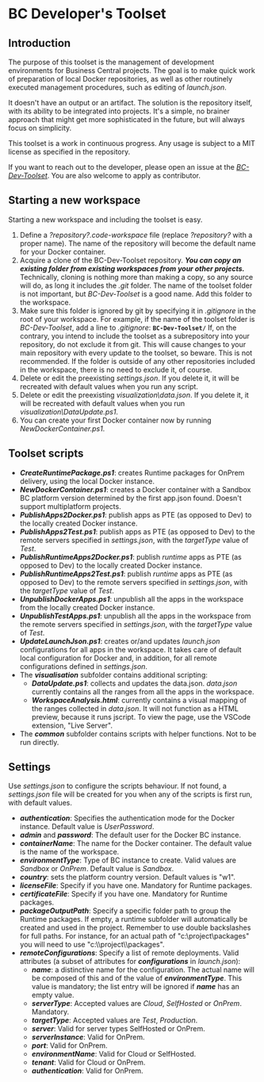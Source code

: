 # BC Developer's Toolset

## Introduction

The purpose of this toolset is the management of development environments for Business Central projects. The goal is to make quick work of preparation of local Docker repositories, as well as other routinely executed management procedures, such as editing of *launch.json*.

It doesn't have an output or an artifact. The solution is the repository itself, with its ability to be integrated into projects. It's a simple, no brainer approach that might get more sophisticated in the future, but will always focus on simplicity.

This toolset is a work in continuous progress. Any usage is subject to a MIT license as specified in the repository.

If you want to reach out to the developer, please open an issue at the *[BC-Dev-Toolset](https://github.com/dam-pav/BC-Dev-Toolset/issues)*. You are also welcome to apply as contributor.

## **Starting a new workspace**

Starting a new workspace and including the toolset is easy.

1. Define a *?repository?.code-workspace* file (replace *?repository?* with a proper name). The name of the repository will become the default name for your Docker container.
2. Acquire a clone of the BC-Dev-Toolset repository. ***You can copy an existing folder from existing workspaces from your other projects.*** Technically, cloning is nothing more than making a copy, so any source will do, as long it includes the *.git* folder. The name of the toolset folder is not important, but *BC-Dev-Toolset* is a good name. Add this folder to the workspace.
3. Make sure this folder is ignored by git by specifying it in *.gitignore* in the root of your workspace. For example, if the name of the toolset folder is *BC-Dev-Toolset*, add a line to *.gitignore*:
   **`BC-Dev-Toolset/`**
   If, on the contrary, you intend to include the toolset as a subrepository into your repository, do not exclude it from git. This will cause changes to your main repository with every update to the toolset, so beware. This is not recommended.
   If the folder is outside of any other repositories included in the workspace, there is no need to exclude it, of course.
4. Delete or edit the preexisting *settings.json*. If you delete it, it will be recreated with default values when you run any script.
5. Delete or edit the preexisting *visualization\data.json*. If you delete it, it will be recreated with default values when you run *visualization\\DataUpdate.ps1*.
6. You can create your first Docker container now by running *NewDockerContainer.ps1*.

## Toolset scripts

* ***CreateRuntimePackage.ps1***: creates Runtime packages for OnPrem delivery, using the local Docker instance.
* ***NewDockerContainer.ps1***: creates a Docker container with a Sandbox BC platform version determined by the first app.json found. Doesn't support multiplatform projects.
* ***PublishApps2Docker.ps1***: publish apps as PTE (as opposed to Dev) to the locally created Docker instance.
* ***PublishApps2Test.ps1***: publish apps as PTE (as opposed to Dev) to the remote servers specified in *settings.json*, with the *targetType* value of *Test*.
* ***PublishRuntimeApps2Docker.ps1***: publish *runtime* apps as PTE (as opposed to Dev) to the locally created Docker instance.
* ***PublishRuntimeApps2Test.ps1***: publish *runtime* apps as PTE (as opposed to Dev) to the remote servers specified in *settings.json*, with the *targetType* value of *Test*.
* ***UnpublishDockerApps.ps1***: unpublish all the apps in the workspace from the locally created Docker instance.
* ***UnpublishTestApps.ps1***: unpublish all the apps in the workspace from the remote servers specified in *settings.json*, with the *targetType* value of *Test*.
* ***UpdateLaunchJson.ps1***: creates or/and updates *launch.json* configurations for all apps in the workspace. It takes care of default local configuration for Docker and, in addition, for all remote configurations defined in *settings.json*.
* The ***visualisation*** subfolder contains additional scripting:
  * ***DataUpdate.ps1***: collects and updates the data.json. *data.json* currently contains all the ranges from all the apps in the workspace.
  * ***WorkspaceAnalysis.html***: currently contains a visual mapping of the ranges collected in *data.json*. It will not function as a HTML preview, because it runs jscript. To view the page, use the VSCode extension, "Live Server".
* The ***common*** subfolder contains scripts with helper functions. Not to be run directly.

## Settings

Use *settings.json* to configure the scripts behaviour. If not found, a *settings.json* file will be created for you when any of the scripts is first run, with default values.

* ***authentication***: Specifies the authentication mode for the Docker instance. Default value is *UserPassword*.
* ***admin*** and ***password***: The default user for the Docker BC instance.
* ***containerName***: The name for the Docker container. The default value is the name of the workspace.
* ***environmentType***: Type of BC instance to create. Valid values are *Sandbox* or *OnPrem*. Default value is *Sandbox*.
* ***country***: sets the platform country version. Default values is "w1".
* ***licenseFile***: Specify if you have one. Mandatory for Runtime packages.
* ***certificateFile***: Specify if you have one. Mandatory for Runtime packages.
* ***packageOutputPath***: Specify a specific folder path to group the Runtime packages. If empty, a runtime subfolder will automatically be created and used in the project. Remember to use double backslashes for full paths. For instance, for an actual path of "c:\\project\\packages" you will need to use "c:\\\\project\\\packages\".
* ***remoteConfigurations***: Specify a list of remote deployments. Valid attributes (a subset of attributes for ***configurations*** in *launch.json*):
  * ***name***: a distinctive name for the configuration. The actual name will be composed of this and of the value of ***environmentType***. This value is mandatory; the list entry will be ignored if ***name*** has an empty value.
  * ***serverType***: Accepted values are *Cloud*, *SelfHosted* or *OnPrem*. Mandatory.
  * ***targetType***: Accepted values are *Test*, *Production*.
  * ***server***: Valid for server types SelfHosted or OnPrem.
  * ***serverInstance***: Valid for OnPrem.
  * ***port***: Valid for OnPrem.
  * ***environmentName***: Valid for Cloud or SelfHosted.
  * ***tenant***: Valid for Cloud or OnPrem.
  * ***authentication***: Valid for OnPrem.
